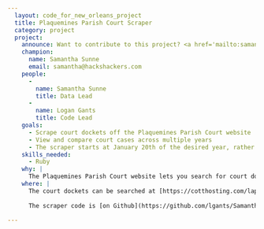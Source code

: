 ```yaml
---
  layout: code_for_new_orleans_project
  title: Plaquemines Parish Court Scraper
  category: project
  project:
    announce: Want to contribute to this project? <a href='mailto:samantha@hackshackers.com'>Contact the Project Champion!</a>
    champion:
      name: Samantha Sunne
      email: samantha@hackshackers.com
    people:
      -
        name: Samantha Sunne
        title: Data Lead
      -
        name: Logan Gants
        title: Code Lead
    goals:
      - Scrape court dockets off the Plaquemines Parish Court website
      - View and compare court cases across multiple years
      - The scraper starts at January 20th of the desired year, rather than the 1st. We don't know why.
    skills_needed:
      - Ruby
    why: |
      The Plaquemines Parish Court website lets you search for court dockets on [its website](https://cotthosting.com/laplaquemines/User/Login.aspx?ReturnUrl=%2flaplaquemines%2fLandRecords%2fprotected%2fSrchQuickName.aspx), but you cannot download them in bulk. This scraper allows you to run analysis on the cases they handle and their outcomes.
    where: |
      The court dockets can be searched at [https://cotthosting.com/laplaquemines/User/Login.aspx](https://cotthosting.com/laplaquemines/User/Login.aspx).
      
      The scraper code is [on Github](https://github.com/lgants/SamanthaScrape).
      
---
```

